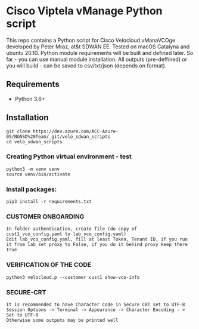 # Cisco Viptela vManage Python script

This repo contains a Python script for Cisco Velocloud vManaVCOge developed by Peter Mraz, at&t SDWAN EE. 
Tested on macOS Catalyna and ubuntu 20.10.
Python module requirements will be built and defined later. So far - you can use manual module installation.
All outputs (pre-deffined) or you will build - can be saved to csv/txt/json (depends on format).



## Requirements
* Python 3.6+

## Installation


```
git clone https://dev.azure.com/ACC-Azure-05/NGNSD%20Team/_git/velo_sdwan_scripts
cd velo_sdwan_scripts
```
### Creating Python virtual environment - test
```
python3 -m venv venv
source venv/bin/activate
```
### Install packages: 
```
pip3 install -r requirements.txt 
```

### CUSTOMER ONBOARDING

```
In folder authentication, create file (do copy of cust1_vco_config.yaml to lab_vco_config.yaml)
Edit lab_vco_config.yaml, fill at least Token, Tenant ID, if you run it from lab set proxy to False, if you do it behind proxy keep there True

```

### VERIFICATION OF THE CODE
```
python3 velocloud.p --customer cust1 show-vco-info
```

### SECURE-CRT

```
It is recommended to have Character Code in Secure CRT set to UTF-8
Session Options -> Terminal -> Appearance -> Character Encoding - > Set to UTF-8
Otherwise some outputs may be printed well
```

